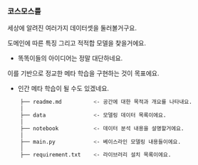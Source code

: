 ### 코스모스를 

세상에 알려진 여러가지 데이터셋을 둘러볼거구요.

도메인에 따른 특징 그리고 적적합 모델을 찾을거에요.

* 똑똑이들의 아이디어는 정말 대단하네요.

이를 기반으로 정교한 메타 학습을 구현하는 것이 목표에요.

* 인간 메타 학습이 될 수도 있겠네요.

```sh
    ├── readme.md          <- 공간에 대한 목적과 개요를 나타내요.
    │
    ├── data               <- 모델링 데이터 목록이에요.
    │
    ├── notebook           <- 데이터 분석 내용을 설명할거에요. 
    │
    ├── main.py            <- 베이스라인 모델링 내용들이에요.
    │
    ├── requirement.txt    <- 라이브러리 설치 목록이에요.
```
